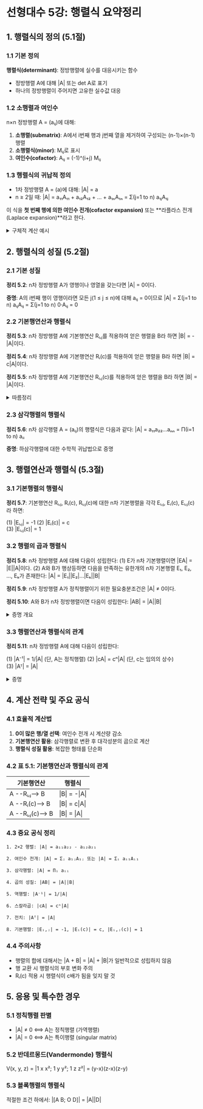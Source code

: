 # 선형대수 5강: 행렬식 요약정리

## 1. 행렬식의 정의 (5.1절)

### 1.1 기본 정의
**행렬식(determinant)**: 정방행렬에 실수를 대응시키는 함수
- 정방행렬 A에 대해 |A| 또는 det A로 표기
- 하나의 정방행렬이 주어지면 고유한 실수값 대응

### 1.2 소행렬과 여인수
n×n 정방행렬 A = (aᵢⱼ)에 대해:
1. **소행렬(submatrix)**: A에서 i번째 행과 j번째 열을 제거하여 구성되는 (n-1)×(n-1) 행렬
2. **소행렬식(minor)**: Mᵢⱼ로 표시
3. **여인수(cofactor)**: Aᵢⱼ = (-1)^(i+j) Mᵢⱼ

### 1.3 행렬식의 귀납적 정의
- 1차 정방행렬 A = (a)에 대해: |A| = a
- n ≥ 2일 때: |A| = a₁₁A₁₁ + a₁₂A₁₂ + ... + a₁ₙA₁ₙ = Σ(j=1 to n) a₁ⱼA₁ⱼ

이 식을 **첫 번째 행에 의한 여인수 전개(cofactor expansion)** 또는 **라플라스 전개(Laplace expansion)**라고 한다.

<details>
<summary>구체적 계산 예시</summary>

**2×2 행렬**:
A = [a₁₁ a₁₂; a₂₁ a₂₂]
|A| = a₁₁a₂₂ - a₁₂a₂₁

**3×3 행렬**:
A = [a₁₁ a₁₂ a₁₃; a₂₁ a₂₂ a₂₃; a₃₁ a₃₂ a₃₃]

A의 (2,1) 소행렬: M₂₁ = [a₁₂ a₁₃; a₃₂ a₃₃] ⇒ |a₂₁| = a₂₁
A의 (1,2) 소행렬식: M₁₂ = [a₂₁ a₂₃; a₃₁ a₃₃] ⇒ |a₂₁| = a₂₁

여인수: A₁₁ = (-1)¹⁺¹M₁₁ = M₁₁ = a₂₂
        A₁₂ = (-1)¹⁺²M₁₂ = -M₁₂ = -a₂₁

따라서: |A| = a₁₁A₁₁ + a₁₂A₁₂ = a₁₁a₂₂ + a₁₂(-a₂₁) = a₁₁a₂₂ - a₁₂a₂₁
</details>

## 2. 행렬식의 성질 (5.2절)

### 2.1 기본 성질

**정리 5.2**: n차 정방행렬 A가 영행이나 영열을 갖는다면 |A| = 0이다.

**증명**: A의 i번째 행이 영행이라면 모든 j(1 ≤ j ≤ n)에 대해 aᵢⱼ = 0이므로
|A| = Σ(j=1 to n) aᵢⱼAᵢⱼ = Σ(j=1 to n) 0·Aᵢⱼ = 0

### 2.2 기본행연산과 행렬식

**정리 5.3**: n차 정방행렬 A에 기본행연산 Rᵢ,ⱼ를 적용하여 얻은 행렬을 B라 하면 |B| = -|A|이다.

**정리 5.4**: n차 정방행렬 A에 기본행연산 Rᵢ(c)를 적용하여 얻은 행렬을 B라 하면 |B| = c|A|이다.

**정리 5.5**: n차 정방행렬 A에 기본행연산 Rᵢ,ⱼ(c)를 적용하여 얻은 행렬을 B라 하면 |B| = |A|이다.

<details>
<summary>따름정리</summary>

n차 정방행렬 A에 대해 다음이 성립한다:
(1) A의 두 행이 서로 같을 때 |A| = 0이다.
(2) i ≠ j이면 Σ(k=1 to n) aᵢₖAⱼₖ = 0이다.

예시:
[6 1 3; 6 3 12; 0 0 1]에서 첫 번째와 두 번째 행이 비례관계이므로 |A| = 0
</details>

### 2.3 삼각행렬의 행렬식

**정리 5.6**: n차 삼각행렬 A = (aᵢⱼ)의 행렬식은 다음과 같다:
|A| = a₁₁a₂₂...aₙₙ = Π(i=1 to n) aᵢᵢ

**증명**: 하삼각행렬에 대한 수학적 귀납법으로 증명

## 3. 행렬연산과 행렬식 (5.3절)

### 3.1 기본행렬의 행렬식

**정리 5.7**: 기본행연산 Rᵢ,ⱼ, Rᵢ(c), Rᵢ,ⱼ(c)에 대한 n차 기본행렬을 각각 Eᵢ,ⱼ, Eᵢ(c), Eᵢ,ⱼ(c)라 하면:

(1) |Eᵢ,ⱼ| = -1
(2) |Eᵢ(c)| = c  
(3) |Eᵢ,ⱼ(c)| = 1

### 3.2 행렬의 곱과 행렬식

**정리 5.8**: n차 정방행렬 A에 대해 다음이 성립한다:
(1) E가 n차 기본행렬이면 |EA| = |E||A|이다.
(2) A와 B가 행상등하면 다음을 만족하는 유한개의 n차 기본행렬 E₁, E₂, ..., Eₖ가 존재한다:
    |A| = |E₁||E₂|...|Eₖ||B|

**정리 5.9**: n차 정방행렬 A가 정칙행렬이기 위한 필요충분조건은 |A| ≠ 0이다.

**정리 5.10**: A와 B가 n차 정방행렬이면 다음이 성립한다:
|AB| = |A||B|

<details>
<summary>증명 개요</summary>

정리 5.9의 증명에서처럼 n차 정방행렬 A가 소거행제형 행렬 R과 행상등하여 A = E₁E₂...EₖR이라 하자.
그러면 AB = E₁E₂...EₖRB이고:

|AB| = |E₁E₂...EₖRB|
     = |E₁||E₂|...|Eₖ||RB| (정리 5.8)
     = |E₁E₂...Eₖ||RB| (정리 5.8의 따름정리)

먼저 A가 정칙행렬이라 가정하면 R = Iₙ이고 따라서:
A = E₁E₂...Eₖ, RB = IₙB = B

이므로: |AB| = |E₁E₂...Eₖ||RB| = |A||B|
</details>

### 3.3 행렬연산과 행렬식의 관계

**정리 5.11**: n차 정방행렬 A에 대해 다음이 성립한다:

(1) |A⁻¹| = 1/|A| (단, A는 정칙행렬)
(2) |cA| = cⁿ|A| (단, c는 임의의 상수)  
(3) |Aᵀ| = |A|

<details>
<summary>증명</summary>

(1) A가 정칙행렬이면 A⁻¹이 존재하여 AA⁻¹ = Iₙ이다. 따라서:
    |A||A⁻¹| = |AA⁻¹| = |Iₙ| = 1 (정리 5.10)
    이고 정리 5.9에 의해 |A| ≠ 0이므로 양변을 |A|로 나누면:
    |A⁻¹| = 1/|A|

(2) 행렬 A의 차수 n에 대한 수학적 귀납법으로 증명

(3) 행렬 A의 차수 n에 대한 수학적 귀납법으로 증명
</details>

## 4. 계산 전략 및 주요 공식

### 4.1 효율적 계산법

1. **0이 많은 행/열 선택**: 여인수 전개 시 계산량 감소
2. **기본행연산 활용**: 삼각행렬로 변환 후 대각성분의 곱으로 계산
3. **행렬식 성질 활용**: 복잡한 형태를 단순화

### 4.2 표 5.1: 기본행연산과 행렬식의 관계

| 기본행연산 | 행렬식 |
|------------|---------|
| A --Rᵢ,ⱼ--> B | \|B\| = -\|A\| |
| A --Rᵢ(c)--> B | \|B\| = c\|A\| |
| A --Rᵢ,ⱼ(c)--> B | \|B\| = \|A\| |

### 4.3 중요 공식 정리

```
1. 2×2 행렬: |A| = a₁₁a₂₂ - a₁₂a₂₁

2. 여인수 전개: |A| = Σⱼ a₁ⱼA₁ⱼ 또는 |A| = Σᵢ aᵢ₁Aᵢ₁

3. 삼각행렬: |A| = Πᵢ aᵢᵢ

4. 곱의 성질: |AB| = |A||B|

5. 역행렬: |A⁻¹| = 1/|A|

6. 스칼라곱: |cA| = cⁿ|A|

7. 전치: |Aᵀ| = |A|

8. 기본행렬: |Eᵢ,ⱼ| = -1, |Eᵢ(c)| = c, |Eᵢ,ⱼ(c)| = 1
```

### 4.4 주의사항

- 행렬의 합에 대해서는 |A + B| = |A| + |B|가 일반적으로 성립하지 않음
- 행 교환 시 행렬식의 부호 변화 주의
- Rᵢ(c) 적용 시 행렬식이 c배가 됨을 잊지 말 것

## 5. 응용 및 특수한 경우

### 5.1 정칙행렬 판별
- |A| ≠ 0 ⟺ A는 정칙행렬 (가역행렬)
- |A| = 0 ⟺ A는 특이행렬 (singular matrix)

### 5.2 반데르몽드(Vandermonde) 행렬식
V(x, y, z) = |1 x x²; 1 y y²; 1 z z²| = (y-x)(z-x)(z-y)

### 5.3 블록행렬의 행렬식
적절한 조건 하에서: |[A B; O D]| = |A||D|
